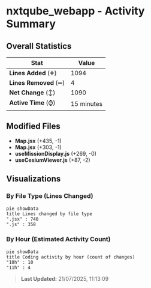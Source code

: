 # nxtqube_webapp - Activity Summary 

## Overall Statistics

| Stat                   | Value                                                             |
| ---------------------- | ----------------------------------------------------------------- |
| **Lines Added** (➕)   | 1094                                          |
| **Lines Removed** (➖) | 4                                        |
| **Net Change** (↕)    | 1090                |
| **Active Time** (⌚)   | 15 minutes |


## Modified Files
- **Map.jsx** (+435, -1)
- **Map.jsx** (+303, -1)
- **useMissionDisplay.js** (+269, -0)
- **useCesiumViewer.js** (+87, -2)

## Visualizations

### By File Type (Lines Changed)

```mermaid
pie showData
title Lines changed by file type
".jsx" : 740
".js" : 358
```

### By Hour (Estimated Activity Count)

```mermaid
pie showData
title Coding activity by hour (count of changes)
"10h" : 10
"11h" : 4
```


> **Last Updated:** 21/07/2025, 11:13:09
